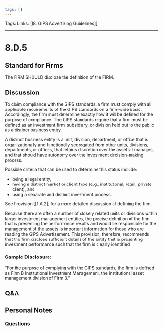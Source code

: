 ```yaml
---
tags: []
---
```

Tags:
Links: [[8. GIPS Advertising Guidelines]]
___
# 8.D.5
## Standard for Firms
The FIRM SHOULD disclose the definition of the FIRM.
## Discussion
To claim compliance with the GIPS standards, a firm must comply with all applicable requirements of the GIPS standards on a firm-wide basis. Accordingly, the firm must determine exactly how it will be defined for the purpose of compliance. The GIPS standards require that a firm must be defined as an investment firm, subsidiary, or division held out to the public as a distinct business entity.

A distinct business entity is a unit, division, department, or office that is organizationally and functionally segregated from other units, divisions, departments, or offices, that retains discretion over the assets it manages, and that should have autonomy over the investment decision-making process.

Possible criteria that can be used to determine this status include:
- being a legal entity,
- having a distinct market or client type (e.g., institutional, retail, private client), and
- using a separate and distinct investment process.

See Provision [[1.A.2]] for a more detailed discussion of defining the firm.

Because there are often a number of closely related units or divisions within larger investment management entities, the precise definition of the firm that is presenting the performance results and would be responsible for the management of the assets is important information for those who are reading the GIPS Advertisement. This provision, therefore, recommends that the firm disclose sufficient details of the entity that is presenting investment performance such that the firm is clearly identified.
### Sample Disclosure:
“For the purpose of complying with the GIPS standards, the firm is defined as Firm B Institutional Investment Management, the institutional asset management division of Firm B.”
## Q&A

## Personal Notes

### Questions